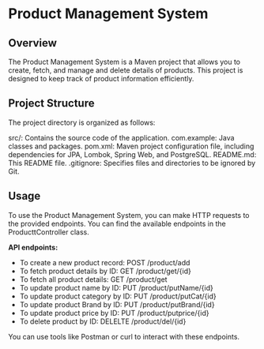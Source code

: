 # Product Management System

## Overview

The Product Management System is a Maven project that allows you to create, fetch, and manage and delete details of products. This project is designed to keep track of product information efficiently.

## Project Structure

The project directory is organized as follows:

src/: Contains the source code of the application.
com.example: Java classes and packages.
pom.xml: Maven project configuration file, including dependencies for JPA, Lombok, Spring Web, and PostgreSQL.
README.md: This README file.
.gitignore: Specifies files and directories to be ignored by Git.

## Usage
To use the Product Management System, you can make HTTP requests to the provided endpoints. You can find the available endpoints in the ProducttController class.

**API endpoints:**

- To create a new product record: POST /product/add
- To fetch product details by ID: GET /product/get/{id}
- To fetch all product details: GET /product/get
- To update product name by ID: PUT /product/putName/{id}
- To update product category by ID: PUT /product/putCat/{id}
- To update product Brand by ID: PUT /product/putBrand/{id}
- To update product price by ID: PUT /product/putprice/{id}
- To delete product by ID: DELELTE /product/del/{id}

You can use tools like Postman or curl to interact with these endpoints.
